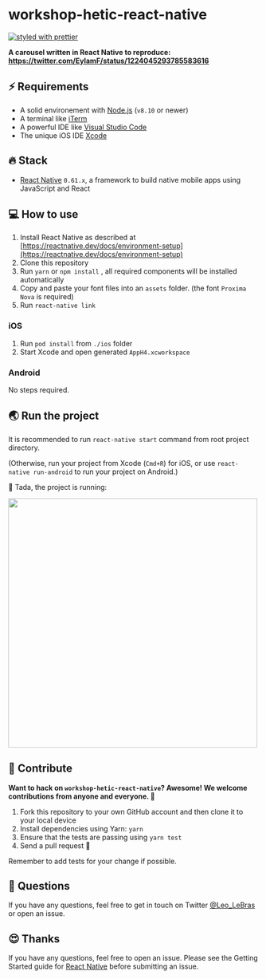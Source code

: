 # workshop-hetic-react-native

[![styled with prettier](https://img.shields.io/badge/styled_with-prettier-ff69b4.svg)](https://github.com/prettier/prettier)

**A carousel written in React Native to reproduce: https://twitter.com/EylamF/status/1224045293785583616**

## ⚡️ Requirements

- A solid environement with [Node.js](https://nodejs.org/en/) (`v8.10` or newer)
- A terminal like [iTerm](https://www.iterm2.com/)
- A powerful IDE like [Visual Studio Code](https://code.visualstudio.com/)
- The unique iOS IDE [Xcode](https://developer.apple.com/xcode/)

## 🔥 Stack

- [React Native](https://facebook.github.io/react-native/) `0.61.x`, a framework to build native mobile apps using JavaScript and React

## 💻 How to use

1. Install React Native as described at [https://reactnative.dev/docs/environment-setup](https://reactnative.dev/docs/environment-setup)
2. Clone this repository
3. Run `yarn` or `npm install` , all required components will be installed automatically
4. Copy and paste your font files into an `assets` folder. (the font `Proxima Nova` is required)
5. Run `react-native link`

### iOS

1. Run `pod install` from `./ios` folder
2. Start Xcode and open generated `AppH4.xcworkspace`

### Android

No steps required.

## 🌏 Run the project

It is recommended to run `react-native start` command from root project directory.

(Otherwise, run your project from Xcode (`Cmd+R`) for iOS, or use `react-native run-android` to run your project on Android.)

🥳 Tada, the project is running:

<img src="https://raw.githubusercontent.com/LeoLeBras/workshop-hetic-react-native/master/demo/demo.png" width="500">

## 🕺 Contribute

**Want to hack on `workshop-hetic-react-native`? Awesome! We welcome contributions from anyone and everyone. :rocket:**

1. Fork this repository to your own GitHub account and then clone it to your local device
2. Install dependencies using Yarn: `yarn`
3. Ensure that the tests are passing using `yarn test`
4. Send a pull request 🙌

Remember to add tests for your change if possible.
️

## 👋 Questions

If you have any questions, feel free to get in touch on Twitter [@Leo_LeBras](https://twitter.com/Leo_LeBras) or open an issue.

## 😍 Thanks

If you have any questions, feel free to open an issue. Please see the Getting Started guide for [React Native](https://facebook.github.io/react-native/) before submitting an issue.

